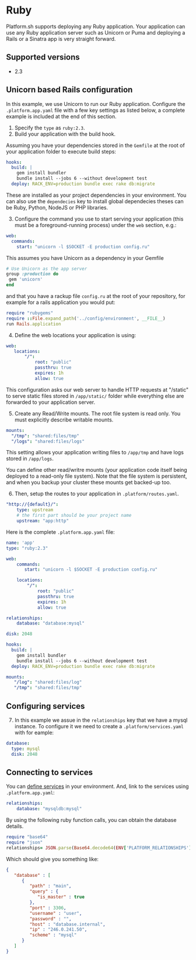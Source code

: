 # Ruby

Platform.sh supports deploying any Ruby application. Your application can use
any Ruby application server such as Unicorn or Puma and deploying a Rails or
a Sinatra app is very straight forward.

## Supported versions

* 2.3

## Unicorn based Rails configuration

In this example, we use Unicorn to run our Ruby application.
Configure the `.platform.app.yaml` file with a few key settings
as listed below, a complete example is included at the end of this section.

1. Specify the `type` as `ruby:2.3`.
2. Build your application with the build hook.

Assuming you have your  dependencies stored in the `Gemfile` at the root of your 
application folder to execute build steps:

```yaml
hooks:
  build: |
    gem install bundler
    bundle install --jobs 6 --without development test
  deploy: RACK_ENV=production bundle exec rake db:migrate
```

These are installed as your project dependencies in your environment. 
You can also use the `dependecies` key to install global dependecies
theses can be Ruby, Python, NodeJS or PHP libraries.

3. Configure the command you use to start serving your application (this must
   be a foreground-running process) under the `web` section, e.g.:

```yaml
web:
  commands:
    start: "unicorn -l $SOCKET -E production config.ru"
```

This assumes you have Unicorn as a dependency in your Gemfile

 ```ruby
# Use Unicorn as the app server
group :production do 
  gem 'unicorn'
end
```

and that you have a rackup file `config.ru` at the root of your
repository, for example for a rails application you would put:

```ruby
require "rubygems"
require ::File.expand_path('../config/environment', __FILE__)
run Rails.application
```

4. Define the web locations your application is using:

```yaml
web:
   locations:
       "/":
           root: "public"
           passthru: true
           expires: 1h
           allow: true
```

This configuration asks our web server to handle HTTP requests at "/static"
to serve static files stored in `/app/static/` folder
while everything else are forwarded to your application server.

5. Create any Read/Write mounts. The root file system is read only.
   You must explicitly describe writable mounts.

```yaml
mounts:
  "/tmp": "shared:files/tmp"
  "/logs": "shared:files/logs"
```

This setting allows your application writing files to `/app/tmp` and
have logs stored in `/app/logs`.

You can define other read/writre mounts (your application code itself
being deployed to a read-only file system). Note that the file system
is persistent, and when you backup your cluster these mounts get backed-up
too.

6. Then, setup the routes to your application in `.platform/routes.yaml`.

```yaml
"http://{default}/":
    type: upstream
    # the first part should be your project name
    upstream: "app:http"
```

Here is the complete `.platform.app.yaml` file:

```yaml
name: 'app'
type: "ruby:2.3"

web:
    commands:
       start: "unicorn -l $SOCKET -E production config.ru"

    locations:
        "/":
            root: "public"
            passthru: true
            expires: 1h
            allow: true

relationships:
    database: "database:mysql"

disk: 2048

hooks:
  build: |
    gem install bundler
    bundle install --jobs 6 --without development test
  deploy: RACK_ENV=production bundle exec rake db:migrate

mounts:
   "/log": "shared:files/log"
   "/tmp": "shared:files/tmp"
```

## Configuring services
7. In this example we assue in the `relationships` key that we have a mysql instance. To configure
    it we need to create a `.platform/services.yaml` with for eample:

```yaml
database:
  type: mysql
  disk: 2048
```

## Connecting to services

You can [define services](configuration/services.md) in your environment.
And, link to the services using `.platform.app.yaml`:

```yaml
relationships:
    database: "mysqldb:mysql"
```

By using the following ruby function calls, you can obtain the
database details.

```ruby
require "base64"
require "json"
relationships= JSON.parse(Base64.decode64(ENV['PLATFORM_RELATIONSHIPS']))
```

Which should give you something like:

```json
{
   "database" : [
      {
         "path" : "main",
         "query" : {
            "is_master" : true
         },
         "port" : 3306,
         "username" : "user",
         "password" : "",
         "host" : "database.internal",
         "ip" : "246.0.241.50",
         "scheme" : "mysql"
      }
   ]
}
```
